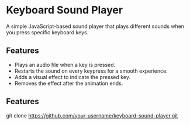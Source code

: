 # Keyboard Sound Player

A simple JavaScript-based sound player that plays different sounds when you press specific keyboard keys.

## Features

- Plays an audio file when a key is pressed.
- Restarts the sound on every keypress for a smooth experience.
- Adds a visual effect to indicate the pressed key.
- Removes the effect after the animation ends.

## Features

git clone https://github.com/your-username/keyboard-sound-player.git

